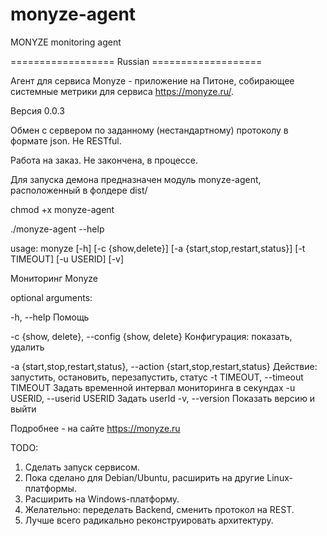 # monyze-agent
MONYZE monitoring agent

================== Russian ===================

Агент для сервиса Monyze - приложение на Питоне, собирающее системные метрики для сервиса https://monyze.ru/. 

Версия 0.0.3

Обмен с сервером по заданному (нестандартному) протоколу в формате json. Не RESTful.

Работа на заказ. Не закончена, в процессе.

Для запуска демона предназначен модуль monyze-agent, расположенный в фолдере dist/

chmod +x monyze-agent

./monyze-agent --help

usage: monyze [-h] [-c {show,delete}] [-a {start,stop,restart,status}]
              [-t TIMEOUT] [-u USERID] [-v]

Мониторинг Monyze

optional arguments:

 -h, --help             Помощь

 -c {show, delete}, --config {show, delete}
                          Конфигурация: показать,
                          удалить


  -a {start,stop,restart,status}, --action {start,stop,restart,status}
                          Действие: запустить,
                          остановить, перезапустить,
                          статус
  -t TIMEOUT, --timeout TIMEOUT
                          Задать временной интервал
                          мониторинга в секундах
  -u USERID, --userid USERID
                          Задать userId
  -v, --version         Показать версию и выйти

Подробнее - на сайте https://monyze.ru

TODO:
1. Сделать запуск сервисом.
2. Пока сделано для Debian/Ubuntu, расширить на другие Linux-платформы.
3. Расширить на Windows-платформу.
4. Желательно: переделать Backend, сменить протокол на REST.
5. Лучше всего радикально реконструировать архитектуру.
